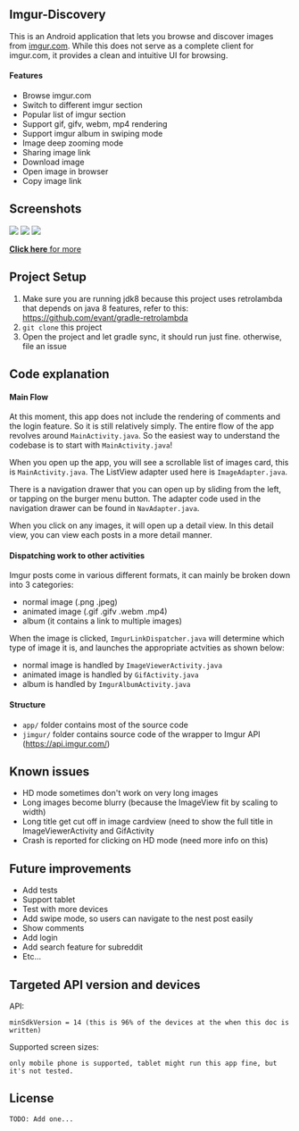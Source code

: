 ## Imgur-Discovery
This is an Android application that lets you browse and discover images from [imgur.com](http://imgur.com). While this does not serve as a complete client for imgur.com, it provides a clean and intuitive UI for browsing.

#### Features
* Browse imgur.com
* Switch to different imgur section
* Popular list of imgur section
* Support gif, gifv, webm, mp4 rendering
* Support imgur album in swiping mode
* Image deep zooming mode
* Sharing image link
* Download image
* Open image in browser
* Copy image link

## Screenshots
![](http://i.imgur.com/hMZWvYlm.png) ![](http://i.imgur.com/wvyLURtm.png) ![](http://i.imgur.com/C0OdYYsm.png)

[**Click here** for more](http://imgur.com/a/nVI0C)

## Project Setup
1. Make sure you are running jdk8 because this project uses retrolambda that depends on java 8 features, refer to this:
https://github.com/evant/gradle-retrolambda
2. `git clone` this project
3. Open the project and let gradle sync, it should run just fine. otherwise, file an issue

## Code explanation
#### Main Flow
At this moment, this app does not include the rendering of comments and the login feature. So it is still relatively simply. The entire flow of the app revolves around `MainActivity.java`. So the easiest way to understand the codebase is to start with `MainActivity.java`!

When you open up the app, you will see a scrollable list of images card, this is `MainActivity.java`. The ListView adapter used here is `ImageAdapter.java`.

There is a navigation drawer that you can open up by sliding from the left, or tapping on the burger menu button. The adapter code used in the navigation drawer can be found in `NavAdapter.java`.

When you click on any images, it will open up a detail view. In this detail view, you can view each posts in a more detail manner.

#### Dispatching work to other activities
Imgur posts come in various different formats, it can mainly be broken down into 3 categories:
 * normal image (.png .jpeg)
 * animated image (.gif .gifv .webm .mp4)
 * album (it contains a link to multiple images)
 
When the image is clicked, `ImgurLinkDispatcher.java` will determine which type of image it is, and launches the appropriate actvities as shown below:

* normal image is handled by `ImageViewerActivity.java`
* animated image is handled by `GifActivity.java`
* album is handled by `ImgurAlbumActivity.java`

#### Structure
* `app/` folder contains most of the source code
* `jimgur/` folder contains source code of the wrapper to Imgur API (https://api.imgur.com/)

## Known issues
* HD mode sometimes don't work on very long images
* Long images become blurry (because the ImageView fit by scaling to width)
* Long title get cut off in image cardview (need to show the full title in ImageViewerActivity and GifActivity
* Crash is reported for clicking on HD mode (need more info on this)


## Future improvements
* Add tests
* Support tablet
* Test with more devices
* Add swipe mode, so users can navigate to the nest post easily
* Show comments
* Add login
* Add search feature for subreddit
* Etc...

## Targeted API version and devices
API:

    minSdkVersion = 14 (this is 96% of the devices at the when this doc is written)
  
Supported screen sizes:

    only mobile phone is supported, tablet might run this app fine, but it's not tested.


## License
    TODO: Add one...
